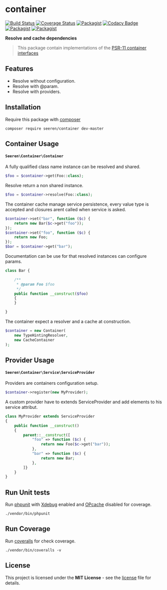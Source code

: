 # container

 [![Build Status](https://travis-ci.org/seeren/container.svg?branch=master)](https://travis-ci.org/seeren/container) [![Coverage Status](https://coveralls.io/repos/github/seeren/container/badge.svg?branch=master)](https://coveralls.io/github/seeren/container?branch=master) [![Packagist](https://img.shields.io/packagist/dt/seeren/container.svg)](https://packagist.org/packages/seeren/container/stats) [![Codacy Badge](https://api.codacy.com/project/badge/Grade/4a0463fb5a084be5bda68e4e36d7c7ac)](https://www.codacy.com/app/seeren/container?utm_source=github.com&amp;utm_medium=referral&amp;utm_content=seeren/container&amp;utm_campaign=Badge_Grade) [![Packagist](https://img.shields.io/packagist/v/seeren/container.svg)](https://packagist.org/packages/seeren/container#) [![Packagist](https://img.shields.io/packagist/l/seeren/log.svg)](LICENSE)

**Resolve and cache dependencies**

> This package contain implementations of the [PSR-11 container interfaces](https://github.com/php-fig/fig-standards/blob/master/accepted/PSR-11-container.md)

## Features

* Resolve without configuration.
* Resolve with @param.
* Resolve with providers.

## Installation

Require this package with [composer](https://getcomposer.org/)

```
composer require seeren/container dev-master
```

## Container Usage

#### `Seeren\Container\Container`

A fully qualified class name instance can be resolved and shared.

```php
$foo = $container->get(Foo::class);
```

Resolve return a non shared instance.

```php
$foo = $container->resolve(Foo::class);
```

The container cache manage service persistence, every value type is accepted and closures arent called when service is asked.

```php
$container->set("bar", function ($c) {
    return new Bar($c->get("foo"));
});
$container->set("foo", function ($c) {
    return new Foo;
});
$bar = $container->get("bar");
```

Documentation can be use for that resolved instances can configure params.

```php
class Bar {

	/**
	 * @param Foo $foo
	 */
	public function __construct($foo)
	{
	}

}
```

The container expect a resolver and a cache at construction.

```php
$container = new Container(
    new TypeHintingResolver,
    new CacheContainer
);
```

## Provider Usage

#### `Seeren\Container\Service\ServiceProvider`

Providers are containers configuration setup.

```php
$container->register(new MyProvider);
```

A custom provider have to extends ServiceProvider and add elements to his service attribut.

```php
class MyProvider extends ServiceProvider
{
    public function __construct()
    {
        parent::__construct([
	        "foo" => function ($c) {
	            return new Foo($c->get("bar"));
	        },
	        "bar" => function ($c) {
	            return new Bar;
	        },
        ]}
	}
}
```

## Run Unit tests

Run [phpunit](https://phpunit.de/) with [Xdebug](https://xdebug.org/) enabled and [OPcache](http://php.net/manual/fr/book.opcache.php) disabled for coverage.

```
./vendor/bin/phpunit
```

## Run Coverage

Run [coveralls](https://coveralls.io/) for check coverage.

```
./vendor/bin/coveralls -v
```

## License

This project is licensed under the **MIT License** - see the [license](LICENSE) file for details.
